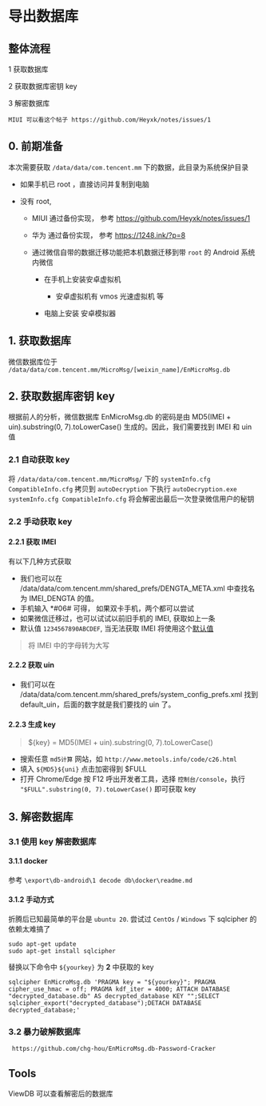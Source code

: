 # 导出数据库

## 整体流程

1 获取数据库

2 获取数据库密钥 key

3 解密数据库

```
MIUI 可以看这个帖子 https://github.com/Heyxk/notes/issues/1
```

## 0. 前期准备

本次需要获取 `/data/data/com.tencent.mm` 下的数据，此目录为系统保护目录

-   如果手机已 root ，直接访问并复制到电脑

-   没有 root,

    -   MIUI 通过备份实现， 参考 https://github.com/Heyxk/notes/issues/1
    -   华为 通过备份实现， 参考 https://1248.ink/?p=8

    -   通过微信自带的数据迁移功能把本机数据迁移到带 `root` 的 Android 系统内微信

        -   在手机上安装安卓虚拟机

            -   安卓虚拟机有 vmos 光速虚拟机 等

        -   电脑上安装 安卓模拟器

## 1. 获取数据库

微信数据库位于 `/data/data/com.tencent.mm/MicroMsg/[weixin_name]/EnMicroMsg.db`

## 2. 获取数据库密钥 key

根据前人的分析，微信数据库 EnMicroMsg.db 的密码是由 MD5(IMEI + uin).substring(0, 7).toLowerCase() 生成的。因此，我们需要找到 IMEI 和 uin 值

### 2.1 自动获取 key

将 `/data/data/com.tencent.mm/MicroMsg/` 下的 `systemInfo.cfg` `CompatibleInfo.cfg` 拷贝到 `autoDecryption` 下执行 `autoDecryption.exe systemInfo.cfg CompatibleInfo.cfg`
将会解密出最后一次登录微信用户的秘钥

### 2.2 手动获取 key

#### 2.2.1 获取 IMEI

有以下几种方式获取

-   我们也可以在 /data/data/com.tencent.mm/shared_prefs/DENGTA_META.xml 中查找名为 IMEI_DENGTA 的值。
-   手机输入 \*#06# 可得， 如果双卡手机，两个都可以尝试
-   如果微信迁移过，也可以试试以前旧手机的 IMEI, 获取如上一条
-   默认值 `1234567890ABCDEF`, 当无法获取 IMEI 将使用这个[默认值](https://github.com/WANZIzZ/WeChatRecord/issues/7#issuecomment-695331151)

> 将 IMEI 中的字母转为大写

#### 2.2.2 获取 uin

-   我们可以在 /data/data/com.tencent.mm/shared_prefs/system_config_prefs.xml 找到 default_uin，后面的数字就是我们要找的 uin 了。

#### 2.2.3 生成 key

> ${key} = MD5(IMEI + uin).substring(0, 7).toLowerCase()

-   搜索任意 `md5计算` 网站，如 `http://www.metools.info/code/c26.html`
-   填入 `${MD5}${uni}` 点击加密得到 $FULL
-   打开 Chrome/Edge 按 F12 呼出开发者工具，选择 `控制台/console`，执行 `"$FULL".substring(0, 7).toLowerCase()` 即可获取 key

## 3. 解密数据库

### 3.1 使用 key 解密数据库

#### 3.1.1 docker

参考 `\export\db-android\1 decode db\docker\readme.md`

#### 3.1.2 手动方式

折腾后已知最简单的平台是 `ubuntu 20`. 尝试过 `CentOs` / `Windows` 下 sqlcipher 的依赖太难搞了

```
sudo apt-get update
sudo apt-get install sqlcipher
```

替换以下命令中 `${yourkey}` 为 **2** 中获取的 key

```
sqlcipher EnMicroMsg.db 'PRAGMA key = "${yourkey}"; PRAGMA cipher_use_hmac = off; PRAGMA kdf_iter = 4000; ATTACH DATABASE "decrypted_database.db" AS decrypted_database KEY "";SELECT sqlcipher_export("decrypted_database");DETACH DATABASE decrypted_database;'
```

### 3.2 暴力破解数据库

```
 https://github.com/chg-hou/EnMicroMsg.db-Password-Cracker
```

## Tools

ViewDB 可以查看解密后的数据库
